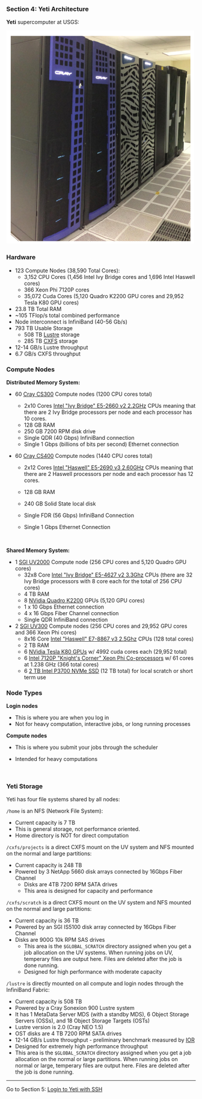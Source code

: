 ### Section 4: Yeti Architecture 

**Yeti** supercomputer at USGS:

![Yeti](./img/Yeti.png)

### Hardware

- 123 Compute Nodes (38,590 Total Cores):
  - 3,152 CPU Cores (1,456 Intel Ivy Bridge cores and 1,696 Intel Haswell cores)
  - 366 Xeon Phi 7120P cores
  - 35,072 Cuda Cores (5,120 Quadro K2200 GPU cores and 29,952 Tesla K80 GPU cores)
- 23.8 TB Total RAM
- ~105 TFlop/s total combined performance 
- Node interconnect is InfiniBand (40-56 Gb/s)
- 793 TB Usable Storage
  - 508 TB [Lustre](http://lustre.org/about/) storage
  - 285 TB [CXFS](https://www.sgi.com/pdfs/4447.pdf) storage
- 12-14 GB/s Lustre throughput 
- 6.7 GB/s CXFS throughput 



### Compute Nodes

**Distributed Memory System:**

- 60 [Cray CS300](http://www.cray.com/Assets/PDF/products/cs/CrayCS300-ACBrochure.pdf) Compute nodes (1200 CPU cores total)

  - 2x10 Cores [Intel "Ivy Bridge" E5-2660 v2 2.2GHz](http://ark.intel.com/products/75272/Intel-Xeon-Processor-E5-2660-v2-25M-Cache-2_20-GHz) CPUs meaning that there are 2 Ivy Bridge processors per node and each processor has 10 cores.
  - 128 GB RAM
  - 250 GB 7200 RPM disk drive
  - Single QDR (40 Gbps) InfiniBand connection
  - Single 1 Gbps (billions of bits per second) Ethernet connection

- 60 [Cray CS400](http://www.cray.com/sites/default/files/resources/CrayCS400-ACBrochure.pdf) Compute nodes (1440 CPU cores total)

  - 2x12 Cores [Intel "Haswell" E5-2690 v3 2.60GHz](http://ark.intel.com/products/81713/Intel-Xeon-Processor-E5-2690-v3-30M-Cache-2_60-GHz) CPUs meaning that there are 2 Haswell processors per node and each processor has 12 cores.

  - 128 GB RAM

  - 240 GB Solid State local disk

  - Single FDR (56 Gbps) InfiniBand Connection

  - Single 1 Gbps Ethernet Connection

    ​

**Shared Memory System:**

- 1 [SGI UV2000](https://www.sgi.com/pdfs/4552.pdf) Compute node (256 CPU cores and 5,120 Quadro GPU cores)
  - 32x8 Core [Intel "Ivy Bridge" E5-4627 v2 3.3Ghz](http://ark.intel.com/products/75287/Intel-Xeon-Processor-E5-4627-v2-16M-Cache-3_30-GHz) CPUs (there are 32 Ivy Bridge processors with 8 core each for the total of 256 CPU cores)
  - 4 TB RAM
  - 8 [NVidia Quadro K2200](http://images.nvidia.com/content/pdf/quadro/data-sheets/75509_DS_NV_Quadro_K2200_US_NV_HR.pdf) GPUs (5,120 GPU cores)
  - 1 x 10 Gbps Ethernet connection
  - 4 x 16 Gbps Fiber Channel connection
  - Single QDR InfiniBand connection
- 2 [SGI UV300](https://www.sgi.com/pdfs/4551.pdf) Compute nodes (256 CPU cores and 29,952 GPU cores and 366 Xeon Phi cores)
  - 8x16 Core [Intel "Haswell" E7-8867 v3 2.5Ghz](http://ark.intel.com/products/84681/Intel-Xeon-Processor-E7-8867-v3-45M-Cache-2_50-GHz) CPUs (128 total cores)
  - 2 TB RAM
  - 6 [NVidia Tesla K80 GPUs](http://www.nvidia.com/object/tesla-k80.html) w/ 4992 cuda cores each (29,952 total) 
  - 6 [Intel 7120P "Knight's Corner" Xeon Phi Co-processors](http://ark.intel.com/products/75799/Intel-Xeon-Phi-Coprocessor-7120P-16GB-1_238-GHz-61-core) w/ 61 cores at 1.238 GHz (366 total cores) 
  - 6 [2 TB Intel P3700 NVMe SSD](http://www.intel.com/content/www/us/en/solid-state-drives/solid-state-drives-dc-p3700-series.html) (12 TB total) for local scratch or short term use




### Node Types

**Login nodes**

- This is where you are when you log in
- Not for heavy computation, interactive jobs, or long running processes

**Compute nodes**

- This is where you submit your jobs through the scheduler

- Intended for heavy computations

  ​

### Yeti Storage

Yeti has four file systems shared by all nodes:

`/home` is an NFS (Network File System):

- Current capacity is 7 TB
- This is general storage, not performance oriented.
- Home directory is NOT for direct computation

`/cxfs/projects` is a direct CXFS mount on the UV system and NFS mounted on the normal and large partitions:

- Current capacity is 248 TB
- Powered by 3 NetApp 5660 disk arrays connected by 16Gbps Fiber Channel
  - Disks are 4TB 7200 RPM SATA drives
  - This area is designed for capacity and performance

`/cxfs/scratch` is a direct CXFS mount on the UV system and NFS mounted on the normal and large partitions:

- Current capacity is 36 TB
- Powered by an SGI IS5100 disk array connected by 16Gbps Fiber Channel
- Disks are 900G 10k RPM SAS drives
  - This area is the `$GLOBAL_SCRATCH` directory assigned when you get a job allocation on the UV systems. When running jobs on UV, temperary files are output here. Files are deleted after the job is done running.
  - Designed for high performance with moderate capacity

`/lustre` is directly mounted on all compute and login nodes through the InfiniBand Fabric:

- Current capacity is 508 TB
- Powered by a Cray Sonexion 900 Lustre system
- It has 1 MetaData Server MDS (with a standby MDS), 6 Object Storage Servers (OSSs), and 18 Object Storage Targets (OSTs)
- Lustre version is 2.0 (Cray NEO 1.5)
- OST disks are 4 TB 7200 RPM SATA drives
- 12-14 GB/s Lustre throughput - preliminary benchmark measured by [IOR](https://www.nersc.gov/users/computational-systems/cori/nersc-8-procurement/trinity-nersc-8-rfp/nersc-8-trinity-benchmarks/ior/)
- Designed for extremely high performance throughput
- This area is the `$GLOBAL_SCRATCH` directory assigned when you get a job allocation on the normal or large partitions. When running jobs on normal or large, temperary files are output here. Files are deleted after the job is done running.

------

Go to Section 5: [Login to Yeti with SSH](ssh.md)